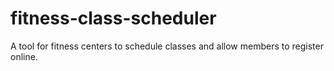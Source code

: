 # fitness-class-scheduler
A tool for fitness centers to schedule classes and allow members to register online.
